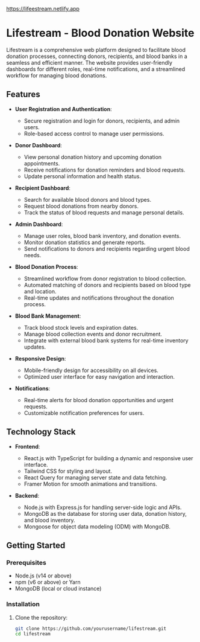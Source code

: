 https://lifeestream.netlify.app


# Lifestream - Blood Donation Website

Lifestream is a comprehensive web platform designed to facilitate blood donation processes, connecting donors, recipients, and blood banks in a seamless and efficient manner. The website provides user-friendly dashboards for different roles, real-time notifications, and a streamlined workflow for managing blood donations.

## Features

- **User Registration and Authentication**:
  - Secure registration and login for donors, recipients, and admin users.
  - Role-based access control to manage user permissions.

- **Donor Dashboard**:
  - View personal donation history and upcoming donation appointments.
  - Receive notifications for donation reminders and blood requests.
  - Update personal information and health status.

- **Recipient Dashboard**:
  - Search for available blood donors and blood types.
  - Request blood donations from nearby donors.
  - Track the status of blood requests and manage personal details.

- **Admin Dashboard**:
  - Manage user roles, blood bank inventory, and donation events.
  - Monitor donation statistics and generate reports.
  - Send notifications to donors and recipients regarding urgent blood needs.

- **Blood Donation Process**:
  - Streamlined workflow from donor registration to blood collection.
  - Automated matching of donors and recipients based on blood type and location.
  - Real-time updates and notifications throughout the donation process.

- **Blood Bank Management**:
  - Track blood stock levels and expiration dates.
  - Manage blood collection events and donor recruitment.
  - Integrate with external blood bank systems for real-time inventory updates.

- **Responsive Design**:
  - Mobile-friendly design for accessibility on all devices.
  - Optimized user interface for easy navigation and interaction.

- **Notifications**:
  - Real-time alerts for blood donation opportunities and urgent requests.
  - Customizable notification preferences for users.

## Technology Stack

- **Frontend**:
  - React.js with TypeScript for building a dynamic and responsive user interface.
  - Tailwind CSS for styling and layout.
  - React Query for managing server state and data fetching.
  - Framer Motion for smooth animations and transitions.

- **Backend**:
  - Node.js with Express.js for handling server-side logic and APIs.
  - MongoDB as the database for storing user data, donation history, and blood inventory.
  - Mongoose for object data modeling (ODM) with MongoDB.




## Getting Started

### Prerequisites

- Node.js (v14 or above)
- npm (v6 or above) or Yarn
- MongoDB (local or cloud instance)

### Installation

1. Clone the repository:

   ```bash
   git clone https://github.com/yourusername/lifestream.git
   cd lifestream

